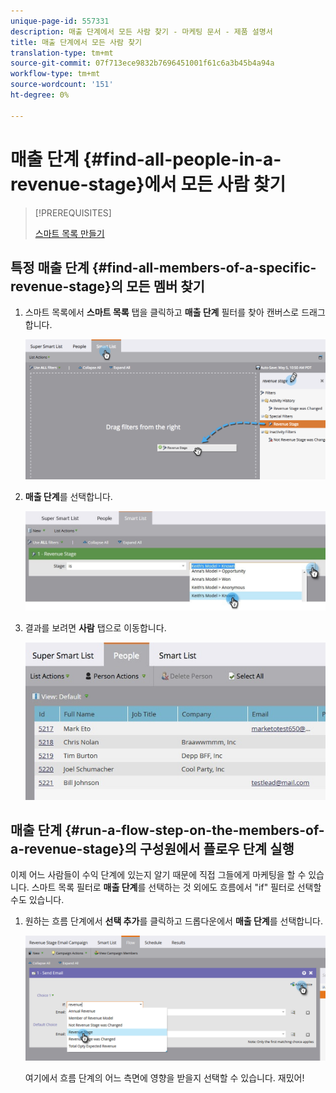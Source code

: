 ```yaml
---
unique-page-id: 557331
description: 매출 단계에서 모든 사람 찾기 - 마케팅 문서 - 제품 설명서
title: 매출 단계에서 모든 사람 찾기
translation-type: tm+mt
source-git-commit: 07f713ece9832b7696451001f61c6a3b45b4a94a
workflow-type: tm+mt
source-wordcount: '151'
ht-degree: 0%

---
```



# 매출 단계 {#find-all-people-in-a-revenue-stage}에서 모든 사람 찾기

>[!PREREQUISITES]
>
>[스마트 목록 만들기](/help/marketo/product-docs/core-marketo-concepts/smart-lists-and-static-lists/creating-a-smart-list/create-a-smart-list.md)

## 특정 매출 단계 {#find-all-members-of-a-specific-revenue-stage}의 모든 멤버 찾기

1. 스마트 목록에서 **스마트 목록** 탭을 클릭하고 **매출 단계** 필터를 찾아 캔버스로 드래그합니다.

   ![](assets/draginrevenuefilter.png)

1. **매출 단계**&#x200B;를 선택합니다.

   ![](assets/two.jpg)

1. 결과를 보려면 **사람** 탭으로 이동합니다.

   ![](assets/peopleresults.jpg)

## 매출 단계 {#run-a-flow-step-on-the-members-of-a-revenue-stage}의 구성원에서 플로우 단계 실행

이제 어느 사람들이 수익 단계에 있는지 알기 때문에 직접 그들에게 마케팅을 할 수 있습니다. 스마트 목록 필터로 **매출 단계**&#x200B;를 선택하는 것 외에도 흐름에서 &quot;if&quot; 필터로 선택할 수도 있습니다.

1. 원하는 흐름 단계에서 **선택 추가**&#x200B;를 클릭하고 드롭다운에서 **매출 단계**&#x200B;를 선택합니다.

   ![](assets/six.png)

   여기에서 흐름 단계의 어느 측면에 영향을 받을지 선택할 수 있습니다. 재밌어!
